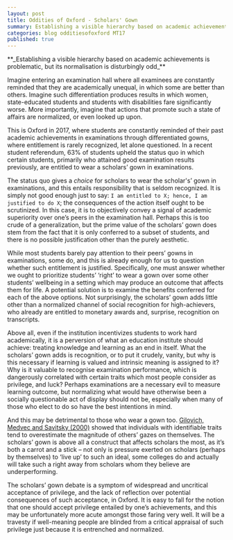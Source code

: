 ```yaml
---
layout: post
title: Oddities of Oxford - Scholars' Gown
summary: Establishing a visible hierarchy based on academic achievements is problematic, but its normalisation is disturbingly odd
categories: blog odditiesofoxford MT17
published: true
---
```

<p>
**_Establishing a visible hierarchy based on academic achievements is problematic, but its normalisation is disturbingly odd_**


Imagine entering an examination hall where all examinees are constantly reminded that they are academically unequal, in which some are better than others. Imagine such differentiation produces results in which women, state-educated students and students with disabilities fare significantly worse. More importantly, imagine that actions that promote such a state of affairs are normalized, or even looked up upon.
</p>
This is Oxford in 2017, where students are constantly reminded of their past academic achievements in examinations through differentiated gowns, where entitlement is rarely recognized, let alone questioned. In a recent student referendum, 63% of students upheld the status quo in which certain students, primarily who attained good examination results previously, are entitled to wear a scholars’ gown in examinations.

The status quo gives a *choice* for scholars to wear the scholar's’ gown in examinations, and this entails responsibility that is seldom recognized. It is simply not good enough just to say: `I am entitled to X; hence, I am justified to do X`; the consequences of the action itself ought to be scrutinized. In this case, it is to objectively convey a signal of academic superiority over one’s peers in the examination hall. Perhaps this is too crude of a generalization, but the prime value of the scholars’ gown does stem from the fact that it is only conferred to a subset of students, and there is no possible justification other than the purely aesthetic.

While most students barely pay attention to their peers’ gowns in examinations, some do, and this is already enough for us to question whether such entitlement is justified. Specifically, one must answer whether we ought to prioritize students’ ‘right’ to wear a gown over some other students’ wellbeing in a setting which may produce an outcome that affects them for life. A potential solution is to examine the benefits conferred for each of the above options. Not surprisingly, the scholars’ gown adds little other than a normalized channel of social recognition for high-achievers, who already are entitled to monetary awards and, surprise, recognition on transcripts.

Above all, even if the institution incentivizes students to work hard academically, it is a perversion of what an education institute should achieve: treating knowledge and learning as an end in itself. What the scholars’ gown adds is recognition, or to put it crudely, vanity, but why is this necessary if learning is valued and intrinsic meaning is assigned to it? Why is it valuable to recognise examination performance, which is dangerously correlated with certain traits which most people consider as privilege, and luck? Perhaps examinations are a necessary evil to measure learning outcome, but normalizing what would have otherwise been a socially questionable act of display should not be, especially when many of those who elect to do so have the best intentions in mind.

And this may be detrimental to those who wear a gown too. [Gilovich, Medvec and Savitsky (2000)](http://citeseerx.ist.psu.edu/viewdoc/download?doi=10.1.1.322.1736&rep=rep1&type=pdf) showed that individuals with identifiable traits tend to overestimate the magnitude of others’ gazes on themselves. The scholars’ gown is above all a construct that affects scholars the most, as it’s both a carrot and a stick – not only is pressure exerted on scholars (perhaps by themselves) to ‘live up’ to such an ideal, some colleges do and actually will take such a right away from scholars whom they believe are underperforming.

The scholars’ gown debate is a symptom of widespread and uncritical acceptance of privilege, and the lack of reflection over potential consequences of such acceptance, in Oxford. It is easy to fall for the notion that one should accept privilege entailed by one’s achievements, and this may be unfortunately more acute amongst those faring very well. It will be a travesty if well-meaning people are blinded from a critical appraisal of such privilege just because it is entrenched and normalized.
